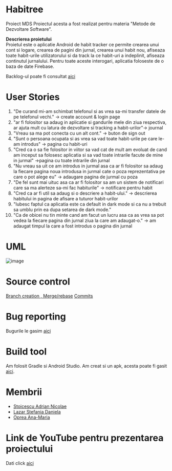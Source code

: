 # Habitree
Proiect MDS
Proiectul acesta a fost realizat pentru materia "Metode de Dezvoltare Software".

**Descrierea proietului**<br/>
Proietul este o aplicatie Android de habit tracker ce permite crearea unui cont si logare, crearea de pagini din jurnal, crearea unui habit nou, afiseaza toate habit-urile utilizatorului si da track la ce habit-uri a indeplinit, afiseaza continutul jurnalului. Pentru toate aceste interogari, aplicatia foloseste de o baza de date Firebase.

Backlog-ul poate fi consultat [aici](https://github.com/Deadlykittenn/Habitree/issues)

# User Stories
1. "De curand mi-am schimbat telefonul si as vrea sa-mi transfer datele de pe telefonul vechi." -> create account & login page 
2. "ar fi folositor sa adaug in aplicatie si gandurile mele din ziua respectiva, ar ajuta mult cu latura de dezvoltare si tracking a habit-urilor"-> journal
3. "Vreau sa ma pot conecta cu un alt cont." -> buton de sign out
4. "Sunt o persoana ocupata si as vrea sa vad toate habit-urile pe care le-am introdus" -> pagina cu habit-uri
5. "Cred ca o sa fie folositor in viitor sa vad cat de mult am evoluat de cand am inceput sa folosesc aplicatia si sa vad toate intrarile facute de mine in jurmal" ->pagina cu toate intrarile din jurnal
6. "Nu vreau sa uit ce am introdus in jurmal asa ca ar fi folositor sa adaug la fiecare pagina noua introdusa in jurmal cate o poza reprezentativa pe care o pot alege eu" -> adaugare pagina de jurmal cu poza 
7. "De fel sunt mai uituc asa ca ar fi folositor sa am un sistem de notificari care sa ma alerteze sa-mi fac habiturile" -> notificare pentru habit
8. "Cred ca ar fi util sa adaug si o descriere a habit-ului." -> descrierea habitului in pagina de afisare a tuturor habit-urilor
9. "Iubesc faptul ca aplicatia este ca default in dark mode si ca nu a trebuit sa umblu prin ea dupa setarea de dark mode."
10. "Ca de obicei nu tin minte cand am facut un lucru asa ca as vrea sa pot vedea la fiecare pagina din jurnal ziua la care am adaugat-o." -> am adaugat timpul la care a fost introdus o pagina din jurnal

# UML
![image](https://user-images.githubusercontent.com/80201759/122564765-670f1400-d04e-11eb-8497-46f367b80a3c.png)

# Source control

[Branch creation , Merge/rebase](https://github.com/Deadlykittenn/Habitree/pulse)
[Commits](https://github.com/Deadlykittenn/Habitree/commits/main)

# Bug reporting
 
 Bugurile le gasim [aici](https://github.com/Deadlykittenn/Habitree/issues?q=label%3Abug+is%3Aclosed)
 
# Build tool 

Am folosit Gradle si Android Studio. Am creat si un apk, acesta poate fi gasit [aici](https://drive.google.com/drive/folders/1ew3rVrK0P9hzaQ-x3PfQneZXk-inLP82?usp=sharing).


# Membrii
- [Stoicescu Adrian Nicolae](https://github.com/Deadlykittenn)
- [Lazar Stefania Daniela](https://github.com/stefanialazar)
- [Oprea Ana-Maria](https://github.com/ana-oprea)

# Link de YouTube pentru prezentarea proiectului
Dati click [aici](https://www.youtube.com/watch?v=_S_2K58zVRQ)
